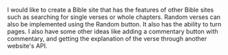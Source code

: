 I would like to create a Bible site that has the features of other Bible sites such as searching for single verses or whole chapters. Random verses can also be implemented using the Random button. It also has the ability to turn pages. I also have some other ideas like adding a commentary button with commentary, and getting the explanation of the verse through another website's API.